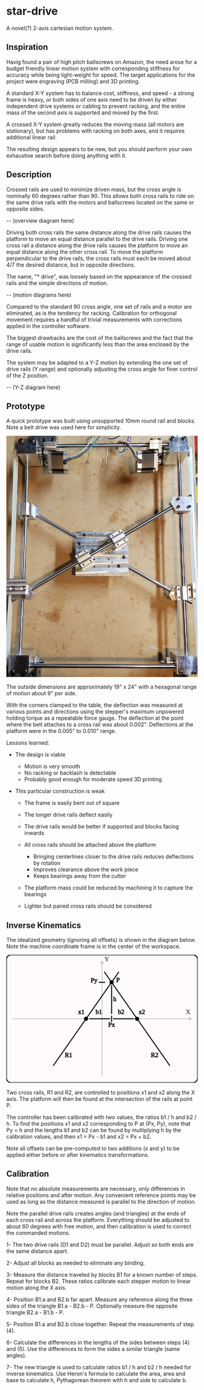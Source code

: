 # star-drive

A novel(?) 2-axis cartesian motion system.


## Inspiration

Havig found a pair of high pitch ballscrews on Amazon, the need arose
for a budget friendly linear motion system with corresponding stiffness
for accuracy while being light-weight for speed.
The target applications for the project were engraving (PCB milling) and
3D printing.

A standard X-Y system has to balance cost, stiffness, and speed - a strong
frame is heavy, or both sides of one axis need to be driven by either
independent drive systems or cabling to prevent racking, and the entire mass
of the second axis is supported and moved by the first.

A crossed X-Y system greatly reduces the moving mass (all motors are
stationary), but has problems with racking on both axes, and it requires
additional linear rail.

The resulting design appears to be new, but you should perform your own
exhaustive search before doing anything with it.


## Description

Crossed rails are used to minimize driven mass, but the cross angle is nominally
60 degrees rather than 90.
This allows both cross rails to ride on the same drive rails with the motors
and ballscrews located on the same or opposite sides.

-- (overview diagram here)

Driving both cross rails the same distance along the drive rails causes the
platform to move an equal distance parallel to the drive rails.
Driving one cross rail a distance along the drive rails causes the platform
to move an equal distance along the other cross rail.
To move the platform perpendicular to the drive rails, the cross rails must
each be moved about 4/7 the desired distance, but in opposite directions.

The name, "* drive", was loosely based on the appearance of the crossed rails
and the simple directions of motion.

-- (motion diagrams here)

Compared to the standard 90 cross angle, one set of rails and a motor are
eliminated, as is the tendency for racking.
Calibration for orthogonal movement requires a handful of trivial measurements
with corrections applied in the controller software.

The biggest drawbacks are the cost of the ballscrews and the fact that the
range of usable motion is significantly less than the area enclosed by the
drive rails.

The system may be adapted to a Y-Z motion by extending the one set of drive
rails (Y range) and optionally adjusting the cross angle for finer control
of the Z position.

-- (Y-Z diagram here)


## Prototype

A quick prototype was built using unsupported 10mm round rail and blocks.
Note a belt drive was used here for simplicity.

![First prototype](first-prototype.png)

The outside dimensions are approximately 19" x 24" with a hexagonal range of
motion about 9" per side.

With the corners clamped to the table, the deflection was measured at various
points and directions using the stepper's maximum unpowered holding torque as
a repeatable force gauge.
The deflection at the point where the belt attaches to a cross rail was
about 0.002".
Deflections at the platform were in the 0.005" to 0.010" range.


Lessons learned:

* The design is viable

  * Motion is very smooth
  * No racking or backlash is detectable
  * Probably good enough for moderate speed 3D printing

* This particular construction is weak

  * The frame is easily bent out of square
  * The longer drive rails deflect easily
  * The drive rails would be better if supported and blocks facing inwards
  * All cross rails should be attached above the platform

    * Bringing centerlines closer to the drive rails reduces deflections by rotation
    * Improves clearance above the work piece
    * Keeps bearings away from the cutter

  * The platform mass could be reduced by machining it to capture the bearings
  * Lighter but paired cross rails should be considered


## Inverse Kinematics

The idealized geometry (ignoring all offsets) is shown in the diagram below.
Note the machine coordinate frame is in the center of the workspace.

![Inverse Kinematics Diagram](inverse-kinematics.svg)

Two cross rails, R1 and R2, are controlled to positions x1 and x2 along
the X axis.
The platform will then be found at the intersection of the rails at point P.

The controller has been calibrated with two values, the ratios
b1 / h and b2 / h.
To find the positions x1 and x2 corresponding to P at (Px, Py),
note that Py = h and the lengths b1 and b2 can be found by multiplying h
by the calibration values, and then x1 = Px - b1 and x2 = Px + b2.

Note all offsets can be pre-computed to two additions (x and y) to be applied
either before or after kinematics transformations.


## Calibration

Note that no absolute measurements are necessary, only differences in relative
positions and after motion.
Any convenient reference points may be used as long as the distance measured
is parallel to the direction of motion.

Note the parallel drive rails creates angles (and triangles) at the ends of
each cross rail and across the platform.
Everything should be adjusted to about 60 degrees with free motion, and then
calibration is used to correct the commanded motions.

1- The two drive rails (D1 and D2) must be parallel. Adjust so both ends are
the same distance apart.

2- Adjust all blocks as needed to eliminate any binding.

3- Measure the distance traveled by blocks B1 for a known number of steps.
Repeat for blocks B2. These ratios calibrate each stepper motion to linear
motion along the X axis.

4- Position B1.a and B2.b far apart. Measure any reference along the three
sides of the triangle B1.a - B2.b - P. Optionally measure the opposite triangle
B2.a - B1.b - P.

5- Position B1.a and B2.b close together. Repeat the measurements of step (4).

6- Calculate the differences in the lengths of the sides between steps (4) and
(5). Use the differences to form the sides a similar triangle (same angles).

7- The new triangle is used to calculate ratios b1 / h and b2 / h needed for
inverse kinematics. Use Heron's formula to calculate the area, area and base
to calculate h, Pythagorean theorem with h and side to calculate b.
